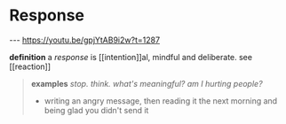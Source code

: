 # Response

--- <https://youtu.be/gpjYtAB9i2w?t=1287>

**definition** a _response_ is [[intention]]al, mindful and deliberate. see [[reaction]]

> **examples** _stop. think. what's meaningful? am I hurting people?_
>
> - writing an angry message, then reading it the next morning and being glad you didn't send it
